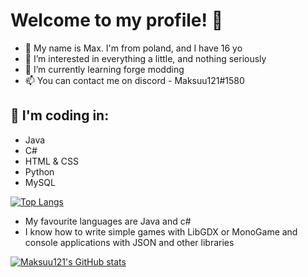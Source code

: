 # Welcome to my profile! 👋

- 👾 My name is Max. I'm from poland, and I have 16 yo
- 👀 I’m interested in everything a little, and nothing seriously
- 🌱 I’m currently learning forge modding
- 📫 You can contact me on discord - Maksuu121#1580

## 💾 I'm coding in:
  - Java
  - C#
  - HTML & CSS
  - Python
  - MySQL
  
[![Top Langs](https://github-readme-stats.vercel.app/api/top-langs/?username=Masiu121&theme=darcula)](https://github.com/anuraghazra/github-readme-stats)
  
- My favourite languages are Java and c#
- I know how to write simple games with LibGDX or MonoGame and console applications with JSON and other libraries

[![Maksuu121's GitHub stats](https://github-readme-stats.vercel.app/api?username=Masiu121&theme=darcula)](https://github.com/anuraghazra/github-readme-stats)

<!---
Masiu121/Masiu121 is a ✨ special ✨ repository because its `README.md` (this file) appears on your GitHub profile.
You can click the Preview link to take a look at your changes.
--->
